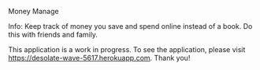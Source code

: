 Money Manage

Info: Keep track of money you save and spend online instead of a book. Do this with friends and family.

This application is a work in progress.
To see the application, please visit https://desolate-wave-5617.herokuapp.com. Thank you!
